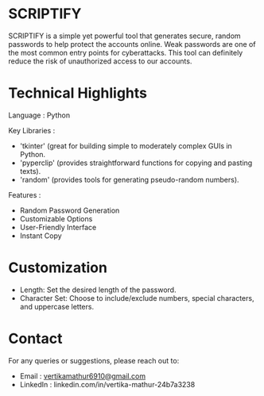 # SCRIPTIFY
SCRIPTIFY is a simple yet powerful tool that generates secure, random passwords to help protect the accounts online. Weak passwords are one of the most common entry points for cyberattacks. This tool can definitely reduce the risk of unauthorized access to our accounts.  

# Technical Highlights
Language : Python

Key Libraries : 
* 'tkinter' (great for building simple to moderately complex GUIs in Python.
* 'pyperclip' (provides straightforward functions for copying and pasting texts). 
* 'random' (provides tools for generating pseudo-random numbers).

Features :
* Random Password Generation
* Customizable Options
* User-Friendly Interface
* Instant Copy

# Customization
* Length: Set the desired length of the password.
* Character Set: Choose to include/exclude numbers, special characters, and uppercase letters.

# Contact
For any queries or suggestions, please reach out to:
* Email : vertikamathur6910@gmail.com
* LinkedIn : linkedin.com/in/vertika-mathur-24b7a3238
